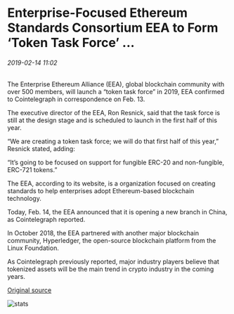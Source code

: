 # Enterprise-Focused Ethereum Standards Consortium EEA to Form ‘Token Task Force’ ...

###### 2019-02-14 11:02

The Enterprise Ethereum Alliance (EEA), global blockchain community with over 500 members, will launch a “token task force” in 2019, EEA confirmed to Cointelegraph in correspondence on Feb. 13.

The executive director of the EEA, Ron Resnick, said that the task force is still at the design stage and is scheduled to launch in the first half of this year.

“We are creating a token task force; we will do that first half of this year,” Resnick stated, adding:

“It’s going to be focused on support for fungible ERC-20 and non-fungible, ERC-721 tokens.”

The EEA, according to its website, is a organization focused on creating standards to help enterprises adopt Ethereum-based blockchain technology.

Today, Feb. 14, the EEA announced that it is opening a new branch in China, as Cointelegraph reported.

In October 2018, the EEA partnered with another major blockchain community, Hyperledger, the open-source blockchain platform from the Linux Foundation.

As Cointelegraph previously reported, major industry players believe that tokenized assets will be the main trend in crypto industry in the coming years.

[Original source](https://cointelegraph.com/news/enterprise-focused-ethereum-standards-consortium-eea-to-form-token-task-force)

![stats](https://c.statcounter.com/11760860/0/a89fa40b/1/ "stats")